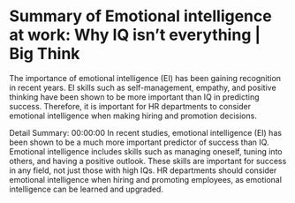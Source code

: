 # Summary of Emotional intelligence at work: Why IQ isn’t everything | Big Think

The importance of emotional intelligence (EI) has been gaining recognition in recent years. EI skills such as self-management, empathy, and positive thinking have been shown to be more important than IQ in predicting success. Therefore, it is important for HR departments to consider emotional intelligence when making hiring and promotion decisions.

Detail Summary: 
00:00:00
In recent studies, emotional intelligence (EI) has been shown to be a much more important predictor of success than IQ. Emotional intelligence includes skills such as managing oneself, tuning into others, and having a positive outlook. These skills are important for success in any field, not just those with high IQs. HR departments should consider emotional intelligence when hiring and promoting employees, as emotional intelligence can be learned and upgraded.

